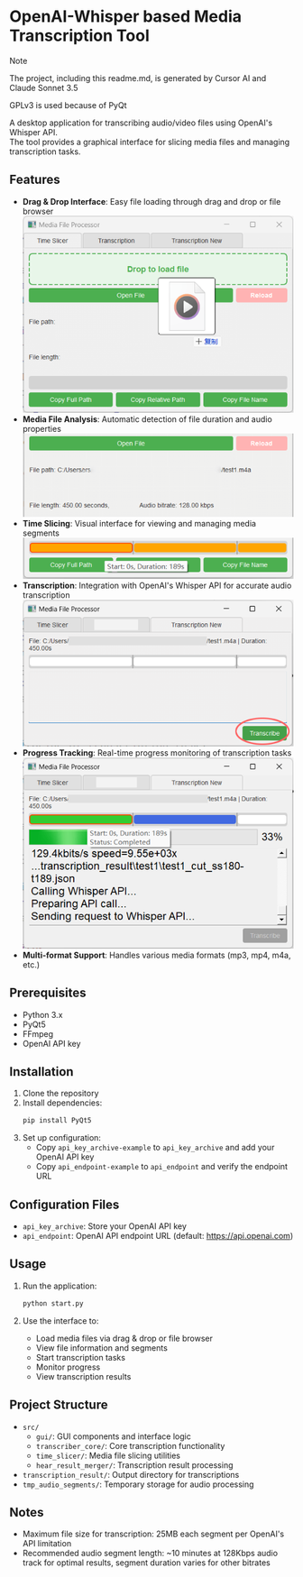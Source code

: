 # OpenAI-Whisper based Media Transcription Tool

> [!NOTE]  
> The project, including this readme.md, is generated by Cursor AI and Claude Sonnet 3.5
> 
> GPLv3 is used because of PyQt


A desktop application for transcribing audio/video files using OpenAI's Whisper API.  
The tool provides a graphical interface for slicing media files and managing transcription tasks.

## Features

- **Drag & Drop Interface**: Easy file loading through drag and drop or file browser
![alt text](drag-and-drop-feature.png)
- **Media File Analysis**: Automatic detection of file duration and audio properties
![alt text](media-file-analyzation.png)
- **Time Slicing**: Visual interface for viewing and managing media segments
![alt text](time-slice-bar-normal.png)
- **Transcription**: Integration with OpenAI's Whisper API for accurate audio transcription
![alt text](one-click-transcribe.png)
- **Progress Tracking**: Real-time progress monitoring of transcription tasks
![alt text](transcribe-in-progress.png)
- **Multi-format Support**: Handles various media formats (mp3, mp4, m4a, etc.)

## Prerequisites

- Python 3.x
- PyQt5
- FFmpeg
- OpenAI API key

## Installation

1. Clone the repository
2. Install dependencies:
    ```bash
    pip install PyQt5
    ```
3. Set up configuration:
   - Copy `api_key_archive-example` to `api_key_archive` and add your OpenAI API key
   - Copy `api_endpoint-example` to `api_endpoint` and verify the endpoint URL

## Configuration Files

- `api_key_archive`: Store your OpenAI API key
- `api_endpoint`: OpenAI API endpoint URL (default: https://api.openai.com)

## Usage

1. Run the application:
    ```bash
    python start.py
    ```


2. Use the interface to:
   - Load media files via drag & drop or file browser
   - View file information and segments
   - Start transcription tasks
   - Monitor progress
   - View transcription results

## Project Structure

- `src/`
  - `gui/`: GUI components and interface logic
  - `transcriber_core/`: Core transcription functionality
  - `time_slicer/`: Media file slicing utilities
  - `hear_result_merger/`: Transcription result processing
- `transcription_result/`: Output directory for transcriptions
- `tmp_audio_segments/`: Temporary storage for audio processing

## Notes

- Maximum file size for transcription: 25MB each segment per OpenAI's API limitation
- Recommended audio segment length: ~10 minutes at 128Kbps audio track for optimal results, segment duration varies for other bitrates